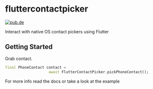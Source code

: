 # fluttercontactpicker
[![pub.de](https://img.shields.io/badge/pub-2.1.0-green.svg)](https://pub.dev/packages/fluttercontactpicker#-readme-tab-)

Interact with native OS contact pickers using Flutter

## Getting Started

Grab contact.
```dart
final PhoneContact contact =
                    await FlutterContactPicker.pickPhoneContact();
```

For more info read the docs or take a look at the example
